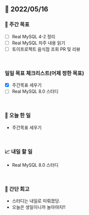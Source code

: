 ## 📅 2022/05/16


### 👏 주간 목표

- [ ] Real MySQL 4-2 정리
- [ ] Real MySQL 차주 내용 읽기
- [ ] 토이프로젝트 음식점 조회 PR 및 리뷰

<br/>

### 일일 목표 체크리스트(어제 정한 목표)

- [x] 주간목표 세우기
- [ ] Real MySQL 8.0 스터디

<br/>

### 💯 오늘 한 일

- 주간목표 세우기

<br/>

### 📈 내일 할 일

- Real MySQL 8.0 스터디

<br/>

### 🤔 간단 회고

- 스터디는 내일로 미뤄졌당.
- 오늘은 생일이니까 놀아야지!!




 




 








